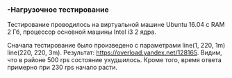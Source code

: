 ### -Нагрузочное тестирование

Тестирование проводилось на виртуальной машине Ubuntu 16.04 c RAM 2 Гб, процессор основной машины Intel i3 2 ядра.

Сначала тестирование было произведено с параметрами line(1, 220, 1m) line(220, 220, 3m). Результат: https://overload.yandex.net/128165. Видим, что в районе 500 rps состояние ухудшилось. Кроме того, время ответа примерно при 230 rps начало расти.
